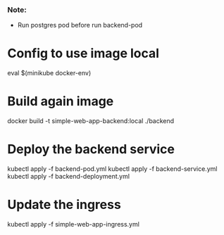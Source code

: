 ### Note:

- Run postgres pod before run backend-pod

# Config to use image local

eval $(minikube docker-env)

# Build again image

docker build -t simple-web-app-backend:local ./backend

# Deploy the backend service

kubectl apply -f backend-pod.yml
kubectl apply -f backend-service.yml
kubectl apply -f backend-deployment.yml

# Update the ingress

kubectl apply -f simple-web-app-ingress.yml
